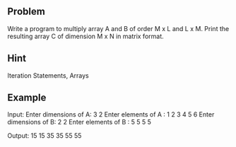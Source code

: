 Problem
-------
Write a program to multiply array A and B of order M x L and L x M.
Print the resulting array C of dimension M x N in matrix format.

Hint
----
Iteration Statements, Arrays

Example
-------
Input:
Enter dimensions of A: 3 2
Enter elements of A  : 1 2 3 4 5 6
Enter dimensions of B: 2 2
Enter elements of B  : 5 5 5 5

Output:
15 15
35 35
55 55